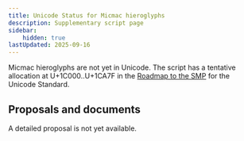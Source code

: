 ```yaml
---
title: Unicode Status for Micmac hieroglyphs
description: Supplementary script page
sidebar:
    hidden: true
lastUpdated: 2025-09-16
---
```


Micmac hieroglyphs are not yet in Unicode. The script has a tentative allocation at U+1C000..U+1CA7F in the [Roadmap to the SMP](http://www.unicode.org/roadmaps/smp/) for the Unicode Standard.

## Proposals and documents

A detailed proposal is not yet available.

